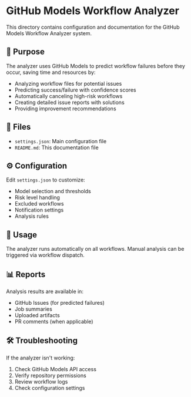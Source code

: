 # GitHub Models Workflow Analyzer

This directory contains configuration and documentation for the GitHub Models Workflow Analyzer system.

## 🎯 Purpose
The analyzer uses GitHub Models to predict workflow failures before they occur, saving time and resources by:
- Analyzing workflow files for potential issues
- Predicting success/failure with confidence scores
- Automatically canceling high-risk workflows
- Creating detailed issue reports with solutions
- Providing improvement recommendations

## 📁 Files
- `settings.json`: Main configuration file
- `README.md`: This documentation file

## ⚙️ Configuration
Edit `settings.json` to customize:
- Model selection and thresholds
- Risk level handling
- Excluded workflows
- Notification settings
- Analysis rules

## 🔧 Usage
The analyzer runs automatically on all workflows. Manual analysis can be triggered via workflow dispatch.

## 📊 Reports
Analysis results are available in:
- GitHub Issues (for predicted failures)
- Job summaries
- Uploaded artifacts
- PR comments (when applicable)

## 🛠️ Troubleshooting
If the analyzer isn't working:
1. Check GitHub Models API access
2. Verify repository permissions
3. Review workflow logs
4. Check configuration settings
